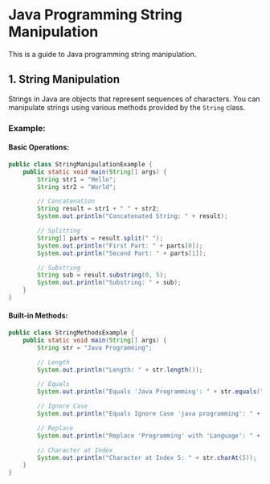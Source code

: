 # Java Programming String Manipulation
This is a guide to Java programming string manipulation.

## **1. String Manipulation**
Strings in Java are objects that represent sequences of characters. You can manipulate strings using various methods provided by the `String` class.

### **Example:**
#### **Basic Operations:**
```java
public class StringManipulationExample {
    public static void main(String[] args) {
        String str1 = "Hello";
        String str2 = "World";

        // Concatenation
        String result = str1 + " " + str2;
        System.out.println("Concatenated String: " + result);

        // Splitting
        String[] parts = result.split(" ");
        System.out.println("First Part: " + parts[0]);
        System.out.println("Second Part: " + parts[1]);

        // Substring
        String sub = result.substring(0, 5);
        System.out.println("Substring: " + sub);
    }
}
```

#### **Built-in Methods:**
```java
public class StringMethodsExample {
    public static void main(String[] args) {
        String str = "Java Programming";

        // Length
        System.out.println("Length: " + str.length());

        // Equals
        System.out.println("Equals 'Java Programming': " + str.equals("Java Programming"));

        // Ignore Case
        System.out.println("Equals Ignore Case 'java programming': " + str.equalsIgnoreCase("java programming"));

        // Replace
        System.out.println("Replace 'Programming' with 'Language': " + str.replace("Programming", "Language"));

        // Character at Index
        System.out.println("Character at Index 5: " + str.charAt(5));
    }
}
```
